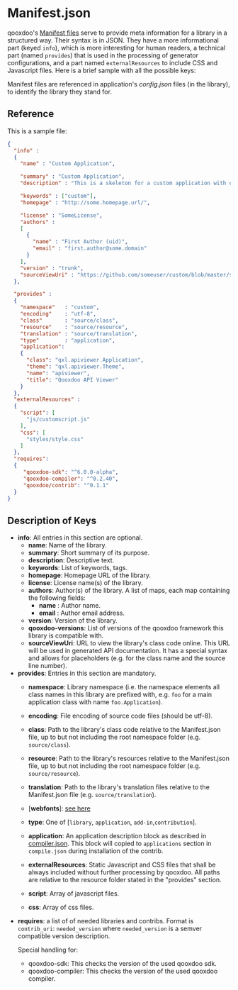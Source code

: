 # Manifest.json

qooxdoo's [Manifest files](http://en.wikipedia.org/wiki/Manifest_file) serve to provide meta information for a library in a structured way. Their syntax is in JSON. They have a more informational part (keyed `info`), which is more interesting for human readers, a technical part (named `provides`) that is used in the processing of generator configurations, and a part named `externalResources` to include CSS and Javascript files. Here is a brief sample with all the possible keys:

Manifest files are referenced in application's *config.json* files (in the library), to identify the library they stand for.

## Reference

This is a sample file:

```json
{
  "info" : 
  {
    "name" : "Custom Application",

    "summary" : "Custom Application",
    "description" : "This is a skeleton for a custom application with qooxdoo.",

    "keywords" : ["custom"],
    "homepage" : "http://some.homepage.url/",

    "license" : "SomeLicense",
    "authors" : 
    [
      {
        "name" : "First Author (uid)",
        "email" : "first.author@some.domain"
      }
    ],
    "version" : "trunk",
    "sourceViewUri" : "https://github.com/someuser/custom/blob/master/source/class/%{classFilePath}#L%{lineNumber}"
  },

  "provides" : 
  {
    "namespace"   : "custom",
    "encoding"    : "utf-8",
    "class"       : "source/class",
    "resource"    : "source/resource",
    "translation" : "source/translation",
    "type"        : "application",
    "application": 
    {
      "class": "qxl.apiviewer.Application",
      "theme": "qxl.apiviewer.Theme",
      "name": "apiviewer",
      "title": "Qooxdoo API Viewer"
    }  
  },
  "externalResources" :
  {
    "script": [
      "js/customscript.js"
    ],
    "css": [
      "styles/style.css"
    ]
  },
  "requires": 
  {
     "qooxdoo-sdk": "^6.0.0-alpha",
     "qooxdoo-compiler": "^0.2.40",
     "qooxdoo/contrib": "^0.1.1"
  }
}
```

## Description of Keys

* **info**: All entries in this section are optional.
  * **name**: Name of the library.
  * **summary**: Short summary of its purpose.
  * **description**: Descriptive text.
  * **keywords**: List of keywords, tags.
  * **homepage**: Homepage URL of the library.
  * **license**: License name(s) of the library.
  * **authors**: Author(s) of the library. A list of maps, each map containing the following fields:
    * **name** : Author name.
    * **email** : Author email address.
  * **version**: Version of  the library.
  * **qooxdoo-versions**: List of versions of the qooxdoo framework this library is compatible with.
  * **sourceViewUri**: URL to view the library's class code online. This URL will be used in generated API documentation. It has a special syntax and allows for placeholders (e.g. for the class name and the source line number).
* **provides**: Entries in this section are mandatory.
  * **namespace**: Library namespace (i.e. the namespace elements all class names in this library are prefixed with, e.g. `foo` for a main application class with name `foo.Application`).
  * **encoding**: File encoding of source code files (should be utf-8).
  * **class**: Path to the library's class code relative to the Manifest.json file, up to but not including the root namespace folder (e.g. `source/class`).
  * **resource**: Path to the library's resources relative to the Manifest.json file, up to but not including the root namespace folder (e.g. `source/resource`).
  * **translation**: Path to the library's translation files relative to the Manifest.json file (e.g. `source/translation`).
  * [**webfonts**]: [see here](IconFonts.md) 
  * **type**: One of [`library`, `application`, `add-in`,`contribution`]. 
  * **application**: An application description block as described in 
        [compiler.json](../cli/compile-json.md). This block will copied to `applications` section in `compile.json` during installation of the contrib.

  * **externalResources**: Static Javascript and CSS files that shall be always included without further processing by qooxdoo. All paths are relative to the resource folder stated in the "provides" section.
  * **script**: Array of javascript files.
  * **css**: Array of css files.
-   **requires**: a list of of needed libraries and contribs. Format is 
     `contrib_uri`: `needed_version` where `needed_version` is a semver compatible version description.
     
     Special handling for:
     * qooxdoo-sdk: This checks the version of the used qooxdoo sdk.
     * qooxdoo-compiler: This checks the version of the used qooxdoo compiler.
